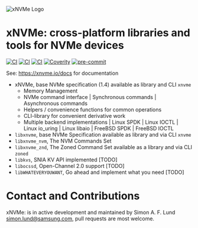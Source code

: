 ![xNVMe Logo](/docs/_static/xnvme-logo-medium.png)

xNVMe: cross-platform libraries and tools for NVMe devices
============================================================

[![CI](https://github.com/OpenMPDK/xNVMe/workflows/linux-binaries-test/badge.svg)](https://github.com/OpenMPDK/xNVMe/actions/)
[![CI](https://github.com/OpenMPDK/xNVMe/workflows/linux-build-test/badge.svg)](https://github.com/OpenMPDK/xNVMe/actions/)
[![CI](https://github.com/OpenMPDK/xNVMe/workflows/style/badge.svg)](https://github.com/OpenMPDK/xNVMe/actions/)
[![Coverity](https://scan.coverity.com/projects/xNVMe/badge.svg)](https://scan.coverity.com/projects/xNVMe)
[![pre-commit](https://img.shields.io/badge/pre--commit-enabled-brightgreen?logo=pre-commit&logoColor=white)](https://github.com/pre-commit/pre-commit)

See: https://xnvme.io/docs for documentation

- xNVMe, base NVMe specification (1.4) available as library and CLI `xnvme`
  - Memory Management
  - NVMe command interface
    | Synchronous commands
    | Asynchronous commands
  - Helpers / convenience functions for common operations
  - CLI-library for convenient derivative work
  - Multiple backend implementations
    | Linux SPDK
    | Linux IOCTL
    | Linux io_uring
    | Linux libaio
    | FreeBSD SPDK
    | FreeBSD IOCTL
- `libxnvme`, base NVMe Specification available as library and via CLI `xnvme`
- `libxnvme_nvm`, The NVM Commands Set
- `libxnvme_znd`, The Zoned Command Set available as a library and via CLI `zoned`
- `libkvs`, SNIA KV API implemented [TODO]
- `libocssd`, Open-Channel 2.0 support [TODO]
- `libWHATEVERYOUWANT`, Go ahead and implement what you need [TODO]

Contact and Contributions
=========================

xNVMe: is in active development and maintained by Simon A. F. Lund
<simon.lund@samsung.com>, pull requests are most welcome.
